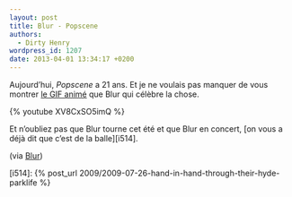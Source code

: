 ```yaml
---
layout: post
title: Blur - Popscene
authors:
  - Dirty Henry
wordpress_id: 1207
date: 2013-04-01 13:34:17 +0200
---
```


Aujourd’hui, _Popscene_ a 21 ans. Et je ne voulais pas manquer de vous montrer
[le GIF animé](http://officialblur.tumblr.com/post/36888150968) que Blur qui
célèbre la chose.

{% youtube XV8CxSO5imQ %}

Et n’oubliez pas que Blur tourne cet été et que Blur en concert, [on vous a déjà
dit que c’est de la balle][i514].

(via [Blur](http://officialblur.tumblr.com))

[i514]: {% post_url 2009/2009-07-26-hand-in-hand-through-their-hyde-parklife %}
